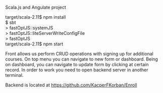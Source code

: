 Scala.js and Angulate project  

target/scala-2.11$ npm install  
$ sbt  
\> fastOptJS::systemJS  
\> fastOptJS::liteServerWriteConfigFile  
\> fastOptJS  
target/scala-2.11$ npm start  

Front allows us perform CRUD operations with signing up for additional courses. On top menu you can navigate to new form or dashboard. Being on dashboard, you can navigate to update form by clicking at certain record. In order to work you need to open backend server in another terminal.

Backend is located at https://github.com/KacperFKorban/Enroll
